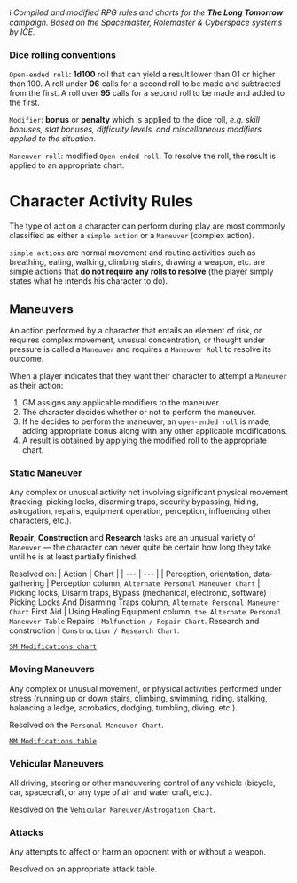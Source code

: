 :information_source: _Compiled and modified RPG rules and charts for the **The Long Tomorrow** campaign. Based on the Spacemaster, Rolemaster & Cyberspace systems by ICE._

### Dice rolling conventions
`Open-ended roll`: **1d100** roll that can yield a result lower than 01 or higher than 100.
A roll under **06** calls for a second roll to be made and subtracted from the first.
A roll over **95** calls for a second roll to be made and added to the first.

`Modifier`: **bonus** or **penalty** which is applied to the dice roll, _e.g. skill bonuses,
stat bonuses, difficulty levels, and miscellaneous modifiers applied to the situation_.

`Maneuver roll`: modified `Open-ended roll`. To resolve the roll, the result is applied to an appropriate chart.

# Character Activity Rules
The type of action a character can perform during play are most commonly classified as either a `simple action` or a `Maneuver` (complex action).

`simple actions` are normal movement and routine activities such as breathing, eating, walking, climbing stairs, drawing a weapon, etc. are simple actions that **do not require any rolls to resolve** (the player simply states what he intends his character to do).

## Maneuvers
An action performed by a character that entails an element of risk, or requires complex movement, unusual concentration, or thought under pressure is called a `Maneuver` and requires a `Maneuver Roll` to resolve its outcome.

When a player indicates that they want their character to attempt a `Maneuver` as their action:
1. GM assigns any applicable modifiers to the maneuver.
2. The character decides whether or not to perform the maneuver.
3. If he decides to perform the maneuver, an `open-ended roll` is made, adding appropriate bonus along with any other applicable modifications.
4. A result is obtained by applying the modified roll to the appropriate chart.

### Static Maneuver
Any complex or unusual activity not involving significant physical movement (tracking, picking locks, disarming traps, security bypassing, hiding, astrogation, repairs, equipment operation, perception, influencing other characters, etc.).

**Repair**, **Construction** and **Research** tasks are an unusual variety of `Maneuver` — the character can never quite be certain how long they take until he is at least partially finished.

Resolved on:
 | Action | Chart |
 | --- | --- |
 | Perception, orientation, data-gathering | Perception column, `Alternate Personal Maneuver Chart` |
Picking locks, Disarm traps, Bypass (mechanical, electronic, software) | Picking Locks And Disarming Traps column, `Alternate Personal Maneuver Chart`
First Aid | Using Healing Equipment column, `the Alternate Personal Maneuver Table`
Repairs | `Malfunction / Repair Chart`.
Research and construction | `Construction / Research Chart`.

[`SM Modifications chart`](https://drive.google.com/open?id=1tnytSikTJTY5FBkvswJ8UqsOrPB_taW_)

### Moving Maneuvers
Any complex or unusual movement, or physical activities performed under stress (running up or down stairs, climbing, swimming, riding, stalking, balancing a ledge, acrobatics, dodging, tumbling, diving, etc.).

Resolved on the `Personal Maneuver Chart`.

[`MM Modifications table`](https://skippern.github.io/iRoleMaster.help/Contents/Resources/shared/T/RMSR_T-4.2.png)

### Vehicular Maneuvers
All driving, steering or other maneuvering control of any vehicle (bicycle, car, spacecraft, or any type of air and water craft, etc.).

Resolved on the `Vehicular Maneuver/Astrogation Chart`.

### Attacks
Any attempts to affect or harm an opponent with or without a weapon.

Resolved on an appropriate attack table.
